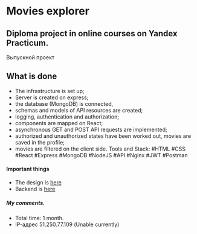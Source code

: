 # Movies explorer

## Diploma project in online courses on Yandex Practicum.
Выпускной проект 


## What is done
- The infrastructure is set up;
- Server is created on express;
- the database (MongoDB) is connected, 
- schemas and models of API resources are created;
- logging, authentication and authorization;
- components are mapped on React;
- asynchronous GET and POST API requests are implemented;
- authorized and unauthorized states have been worked out, movies are saved in the profile;
- movies are filtered on the client side.
Tools and Stack: #HTML #CSS #React #Express #MongoDB #NodeJS #API #Nginx #JWT #Postman

#### Important things
- The design is [here](https://www.figma.com/file/6FMWkB94wE7KTkcCgUXtnC/%D0%94%D0%B8%D0%BF%D0%BB%D0%BE%D0%BC%D0%BD%D1%8B%D0%B9-%D0%BF%D1%80%D0%BE%D0%B5%D0%BA%D1%82?type=design&node-id=1%3A6015&mode=design&t=jUoxno1roz3qQQfa-1)
- Backend is [here](https://github.com/Angelikusya/movies-explorer-api)


##### My comments.
- Total time: 1 month.
- IP-адрес 51.250.77.109 (Unable currently)
